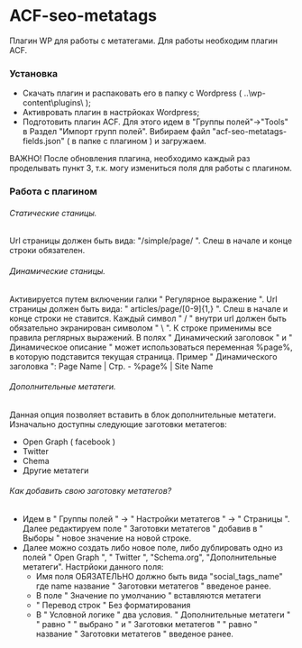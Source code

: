 # ACF-seo-metatags
Плагин WP для работы с метатегами. Для работы необходим плагин ACF.
### Установка
*   Скачать плагин и распаковать его в папку с Wordpress ( ..\wp-content\plugins\ );
*   Активровать плагин в настрйоках Wordpress;
*   Подготовить плагин ACF. Для этого идем в "Группы полей"->"Tools" в Раздел "Импорт групп полей". Вибираем файл "acf-seo-metatags-fields.json" ( в папке с плагином ) и загружаем.

ВАЖНО! После обновления плагина, необходимо каждый раз проделывать пункт 3, т.к. могу измениться поля для работы с плагином.
### Работа с плагином
###### Статические станицы.
Url страницы должен быть вида: "/simple/page/ ". Слеш в начале и конце строки обязателен.

###### Динамические станицы.
Активируется путем включении галки " Регулярное выражение ". Url страницы должен быть вида: " articles\/page\/[0-9]{1,} ". Слеш в начале и конце строки не ставится. Каждый символ " / " внутри url должен быть обязательно экранирован символом " \ ". К строке применимы все правила реглярных выражений. В полях " Динамический заголовок " и " Динамическое описание " может использоваться переменная  %page%, в которую подставится текущая страница. Пример " Динамического заголовка ": Page Name | Стр. - %page% | Site Name

###### Дополнительные метатеги.
Данная опция позволяет вставить в блок <head></head> дополнительные метатеги. Изначально доступны следующие заготовки метатегов:
*   Open Graph ( facebook )
*   Twitter
*   Chema
*   Другие метатеги

###### Как добавить свою заготовку метатегов?
*   Идем в " Группы полей " -> " Настройки метатегов " -> " Страницы ". Далее редактируем поле " Заготовки метатегов " добавив в " Выборы " новое значение на новой строке. 
*   Далее можно создать либо новое поле, либо дублировать одно из полей " Open Graph ", " Twitter ", "Schema.org", "Дополнительные метатеги". Настрйоки данного поля:
    *   Имя поля ОБЯЗАТЕЛЬНО должно быть вида "social_tags_name" где name название " Заготовки метатегов " введеное ранее.
    *   В поле " Значение по умолчанию " вставляются метатеги
    *   " Перевод строк " Без форматирования
    *   В " Условной логике " два условия. " Дополнительные метатеги "  " равно " " выбрано " и " Заготовки метатегов " " равно " название " Заготовки метатегов " введеное ранее.